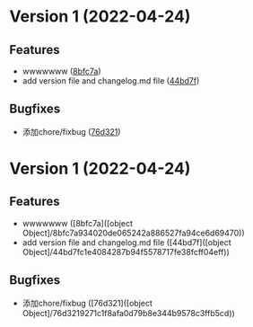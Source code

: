 # Version 1 (2022-04-24)

## Features
* wwwwwww ([8bfc7a](https://github.com/ObsidianXie/PrivateRemote/commit/8bfc7a934020de065242a886527fa94ce6d69470))
* add version file and changelog.md file ([44bd7f](https://github.com/ObsidianXie/PrivateRemote/commit/44bd7fc1e4084287b94f5578717fe38fcff04eff))

## Bugfixes
* 添加chore/fixbug ([76d321](https://github.com/ObsidianXie/PrivateRemote/commit/76d3219271c1f8afa0d79b8e344b9578c3ffb5cd))

# Version 1 (2022-04-24)

## Features
* wwwwwww ([8bfc7a]([object Object]/8bfc7a934020de065242a886527fa94ce6d69470))
* add version file and changelog.md file ([44bd7f]([object Object]/44bd7fc1e4084287b94f5578717fe38fcff04eff))

## Bugfixes
* 添加chore/fixbug ([76d321]([object Object]/76d3219271c1f8afa0d79b8e344b9578c3ffb5cd))

